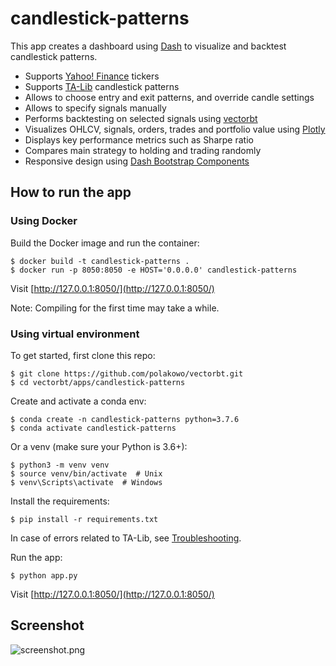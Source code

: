 # candlestick-patterns

This app creates a dashboard using [Dash](https://github.com/plotly/dash) to visualize and backtest candlestick patterns. 

* Supports [Yahoo! Finance](https://github.com/ranaroussi/yfinance) tickers
* Supports [TA-Lib](https://github.com/mrjbq7/ta-lib) candlestick patterns
* Allows to choose entry and exit patterns, and override candle settings
* Allows to specify signals manually
* Performs backtesting on selected signals using [vectorbt](https://github.com/polakowo/vectorbt)
* Visualizes OHLCV, signals, orders, trades and portfolio value using [Plotly](https://github.com/plotly/plotly.py)
* Displays key performance metrics such as Sharpe ratio
* Compares main strategy to holding and trading randomly
* Responsive design using [Dash Bootstrap Components](https://github.com/facultyai/dash-bootstrap-components)

## How to run the app

### Using Docker

Build the Docker image and run the container:

```
$ docker build -t candlestick-patterns . 
$ docker run -p 8050:8050 -e HOST='0.0.0.0' candlestick-patterns
```

Visit [http://127.0.0.1:8050/](http://127.0.0.1:8050/)

Note: Compiling for the first time may take a while.

### Using virtual environment

To get started, first clone this repo:

```
$ git clone https://github.com/polakowo/vectorbt.git
$ cd vectorbt/apps/candlestick-patterns
```

Create and activate a conda env:

```
$ conda create -n candlestick-patterns python=3.7.6
$ conda activate candlestick-patterns
```

Or a venv (make sure your Python is 3.6+):

```
$ python3 -m venv venv
$ source venv/bin/activate  # Unix
$ venv\Scripts\activate  # Windows
```

Install the requirements:

```
$ pip install -r requirements.txt
```

In case of errors related to TA-Lib, see [Troubleshooting](https://github.com/mrjbq7/ta-lib#troubleshooting).

Run the app:

```
$ python app.py
```

Visit [http://127.0.0.1:8050/](http://127.0.0.1:8050/)

## Screenshot

![screenshot.png](https://raw.githubusercontent.com/polakowo/vectorbt/master/apps/candlestick-patterns/screenshot.png)
